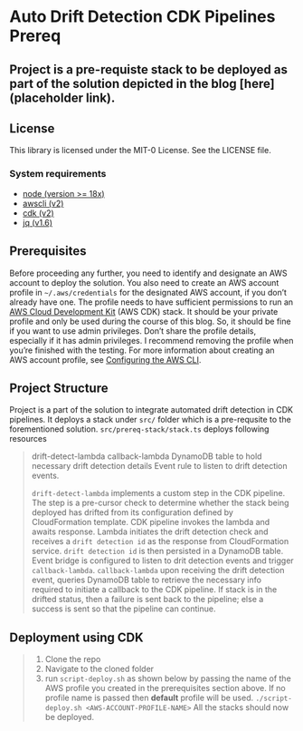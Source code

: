 # Auto Drift Detection CDK Pipelines Prereq

## Project is a pre-requiste stack to be deployed as part of the solution depicted in the blog [here](placeholder link).

## License

This library is licensed under the MIT-0 License. See the LICENSE file.

### System requirements

- [node (version >= 18x)](https://nodejs.org/en/download/)
- [awscli (v2)](https://docs.aws.amazon.com/cli/latest/userguide/cli-chap-configure.html)
- [cdk (v2)](https://docs.aws.amazon.com/cdk/v2/guide/cli.html)
- [jq (v1.6)](https://github.com/stedolan/jq/wiki/Installation)

## Prerequisites

Before proceeding any further, you need to identify and designate an AWS account to deploy the solution. You also need to create an AWS account profile in `~/.aws/credentials` for the designated AWS account, if you don’t already have one. The profile needs to have sufficient permissions to run an [AWS Cloud Development Kit](https://aws.amazon.com/cdk/) (AWS CDK) stack. It should be your private profile and only be used during the course of this blog. So, it should be fine if you want to use admin privileges. Don’t share the profile details, especially if it has admin privileges. I recommend removing the profile when you’re finished with the testing. For more information about creating an AWS account profile, see [Configuring the AWS CLI](https://docs.aws.amazon.com/cli/latest/userguide/cli-chap-configure.html).

## Project Structure

Project is a part of the solution to integrate automated drift detection in CDK pipelines. It deploys a stack under `src/` folder which is a pre-requsite to the forementioned solution. `src/prereq-stack/stack.ts` deploys following resources

> drift-detect-lambda
> callback-lambda
> DynamoDB table to hold necessary drift detection details
> Event rule to listen to drift detection events.
>
> `drift-detect-lambda` implements a custom step in the CDK pipeline. The step is a pre-cursor check to determine whether the stack being deployed has drifted from its configuration defined by CloudFormation template. CDK pipeline invokes the lambda and awaits response. Lambda initiates the drift detection check and receives a `drift detection id` as the response from CloudFormation service. `drift detection id` is then persisted in a DynamoDB table.
> Event bridge is configured to listen to drit detection events and trigger `callback-lambda`.
> `callback-lambda` upon receiving the drift detection event, queries DynamoDB table to retrieve the necessary info required to initiate a callback to the CDK pipeline. If stack is in the drifted status, then a failure is sent back to the pipeline; else a success is sent so that the pipeline can continue.

## Deployment using CDK

> 1. Clone the repo
> 2. Navigate to the cloned folder
> 3. run `script-deploy.sh` as shown below by passing the name of the AWS profile you created in the prerequisites section above. If no profile name is passed then **default** profile will be used.
>    `./script-deploy.sh <AWS-ACCOUNT-PROFILE-NAME>`
>    All the stacks should now be deployed.
